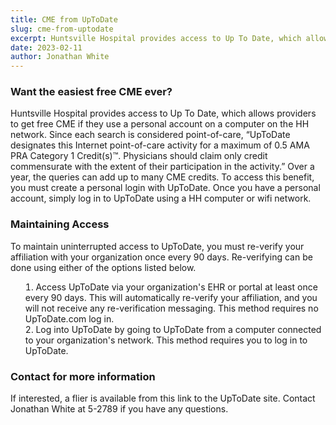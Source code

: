 ```yaml
---
title: CME from UpToDate
slug: cme-from-uptodate
excerpt: Huntsville Hospital provides access to Up To Date, which allows providers to get free CME if they use a personal account on a computer on the HH network. Since each search is considered point-of-care,
date: 2023-02-11
author: Jonathan White
---
```


### Want the easiest free CME ever?

Huntsville Hospital provides access to Up To Date, which allows providers to get free CME if they use a personal account on a computer on the HH network. Since each search is considered point-of-care, “UpToDate designates this Internet point\-of\-care activity for a maximum of 0.5 AMA PRA Category 1 Credit(s)™. Physicians should claim only credit commensurate with the extent of their participation in the activity.” Over a year, the queries can add up to many CME credits.
To access this benefit, you must create a personal login with UpToDate. Once you have a personal account, simply log in to UpToDate using a HH computer or wifi network.

### Maintaining Access

To maintain uninterrupted access to UpToDate, you must re-verify your affiliation with your organization once every 90 days. Re-verifying can be done using either of the options listed below.

- Access UpToDate via your organization's EHR or portal at least once every 90 days. This will automatically re-verify your affiliation, and you will not receive any re-verification messaging. This method requires no UpToDate.com log in.
- Log into UpToDate by going to <a class="inline-link" href="www.uptodate.com">UpToDate</a> from a computer connected to your organization's network. This method requires you to log in to UpToDate.

### Contact for more information

If interested, a flier is available from this link to the UpToDate site.
Contact Jonathan White at 5-2789 if you have any questions.

<style>
.inline-link {
  text-decoration: none;
  color: var(--color-secondary);
}
ul {
  list-style-type: decimal;
  list-style-position: inside;
}
</style>
